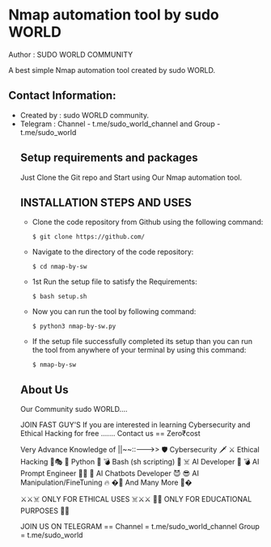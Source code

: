 # Nmap automation tool by sudo WORLD
Author : SUDO WORLD COMMUNITY
        <p>A best simple Nmap automation tool created by sudo WORLD.</p>
  <h2>Contact Information:</h2>
<ul>
        <li>Created by : sudo WORLD community.</li>
        <li>Telegram : Channel - t.me/sudo_world_channel and Group - t.me/sudo_world</li>

<h2>Setup requirements and packages</h2>
<p>Just Clone the Git repo and Start using Our Nmap automation tool.</p>

<h2>INSTALLATION STEPS AND USES</h2>
<div>
  <ul>
    <li>
      <p>Clone the code repository from Github using the following command:</p>
      <pre><code>$ git clone https://github.com/ </code></pre>
    </li>
    <li>
      <p>Navigate to the directory of the code repository:</p>
      <pre><code>$ cd nmap-by-sw</code></pre>
    </li>
    <li>
      <p>1st Run the setup file to satisfy the Requirements:</p>
      <pre><code>$ bash setup.sh</code></pre>
    </li>
    <li>
      <p>Now you can run the tool by following command:</p>
      <pre><code>$ python3 nmap-by-sw.py</code></pre>
    </li>
    <li>
      <p>If the setup file successfully completed its setup than you can run the tool from anywhere of your terminal by using this command:</p>
      <pre><code>$ nmap-by-sw </code></pre>
    </li>
  </ul>
</div>

<h2>About Us</h2>
<p>Our Community sudo WORLD....</p>
<p>JOIN FAST GUY'S
If you are interested in learning Cybersecurity and Ethical Hacking for free ....... Contact us == Zero₹cost

Very Advance Knowledge of ||~~::--->>
🛡️ Cybersecurity 🗡️
⚔️ Ethical Hacking 🎩🎭
🖤 Python 🐍
💣 Bash (sh scripting) 🖤
☠️ AI Developer 🎃
💣 AI Prompt Engineer �🏻
💬 AI Chatbots Developer 😈
😎 AI Manipulation/FineTuning 🔥
�📜 And Many More 📜�

⚔️⚔️☠️ ONLY FOR ETHICAL USES ☠️⚔️⚔️
📜📜 ONLY FOR EDUCATIONAL PURPOSES 📜📜


JOIN US ON TELEGRAM ==
Channel = t.me/sudo_world_channel
Group = t.me/sudo_world

</p>
